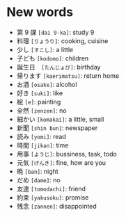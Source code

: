 # New words
* 第 9 課 `[dai 9-ka]`: study 9
* 料理 `[りょうり]`: cooking, cuisine
* 少し `[すこし]`: a little
* 子ども `[kodomo]`: children
* 誕生日　`[たんじょび]`: birthday
* 帰ります `[kaerimatsu]`: return home
* お酒 `[osake]`: alcohol
* 好き `[suki]`: like
* 絵 `[e]`: painting
* 全然 `[zenzen]`: no
* 細かい `[komakai]`: a little, small
* 新聞 `[shin bun]`: newspaper
* 読み `[yomi]`: read
* 時間 `[jikan]`: time
* 用事 `[ようじ]`: bussiness, task, todo
* 元気 `[げんき]`: fine, how are you
* 晩   `[ban]`: night
* だめ `[dame]`: no
* 友達 `[tomodachi]`: friend
* 約束 `[yakusoku]`: promise
* 残念 `[zannen]`: disappointed